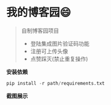 # 我的博客园😄 

> 自制博客园项目
>
> - 登陆集成图片验证码功能
> - 注册可上传头像
> - 点赞踩灭(禁止重复操作)

**安装依赖**

```python
pip install -r path/requirements.txt 
```

**截图展示**

